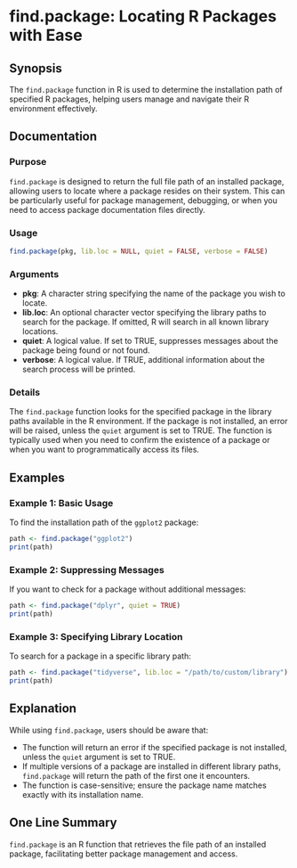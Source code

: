 <!--
Meta Description: # find.package: Locating R Packages with Ease ## Synopsis The `find.package` function in R is used to determine the installation path of specified R p...
Meta Keywords: package, path, find, library, function
-->

# find.package: Locating R Packages with Ease

## Synopsis
The `find.package` function in R is used to determine the installation path of specified R packages, helping users manage and navigate their R environment effectively.

## Documentation

### Purpose
`find.package` is designed to return the full file path of an installed package, allowing users to locate where a package resides on their system. This can be particularly useful for package management, debugging, or when you need to access package documentation files directly.

### Usage
```R
find.package(pkg, lib.loc = NULL, quiet = FALSE, verbose = FALSE)
```

### Arguments
- **pkg**: A character string specifying the name of the package you wish to locate.
- **lib.loc**: An optional character vector specifying the library paths to search for the package. If omitted, R will search in all known library locations.
- **quiet**: A logical value. If set to TRUE, suppresses messages about the package being found or not found.
- **verbose**: A logical value. If TRUE, additional information about the search process will be printed.

### Details
The `find.package` function looks for the specified package in the library paths available in the R environment. If the package is not installed, an error will be raised, unless the `quiet` argument is set to TRUE. The function is typically used when you need to confirm the existence of a package or when you want to programmatically access its files.

## Examples

### Example 1: Basic Usage
To find the installation path of the `ggplot2` package:
```R
path <- find.package("ggplot2")
print(path)
```

### Example 2: Suppressing Messages
If you want to check for a package without additional messages:
```R
path <- find.package("dplyr", quiet = TRUE)
print(path)
```

### Example 3: Specifying Library Location
To search for a package in a specific library path:
```R
path <- find.package("tidyverse", lib.loc = "/path/to/custom/library")
print(path)
```

## Explanation
While using `find.package`, users should be aware that:
- The function will return an error if the specified package is not installed, unless the `quiet` argument is set to TRUE.
- If multiple versions of a package are installed in different library paths, `find.package` will return the path of the first one it encounters.
- The function is case-sensitive; ensure the package name matches exactly with its installation name.

## One Line Summary
`find.package` is an R function that retrieves the file path of an installed package, facilitating better package management and access.